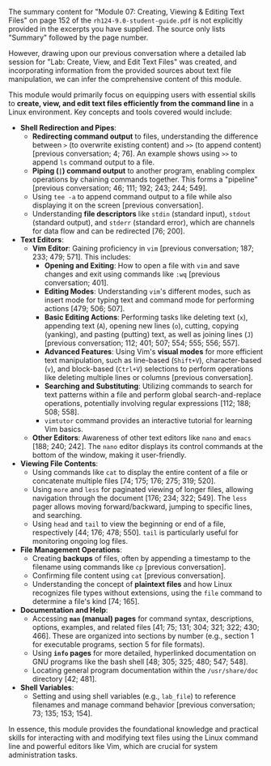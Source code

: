 The summary content for "Module 07: Creating, Viewing & Editing Text Files" on page 152 of the `rh124-9.0-student-guide.pdf` is not explicitly provided in the excerpts you have supplied. The source only lists "Summary" followed by the page number.

However, drawing upon our previous conversation where a detailed lab session for "Lab: Create, View, and Edit Text Files" was created, and incorporating information from the provided sources about text file manipulation, we can infer the comprehensive content of this module.

This module would primarily focus on equipping users with essential skills to **create, view, and edit text files efficiently from the command line** in a Linux environment. Key concepts and tools covered would include:

*   **Shell Redirection and Pipes**:
    *   **Redirecting command output** to files, understanding the difference between `>` (to overwrite existing content) and `>>` (to append content) [previous conversation; 4; 76]. An example shows using `>>` to append `ls` command output to a file.
    *   **Piping (`|`) command output** to another program, enabling complex operations by chaining commands together. This forms a "pipeline" [previous conversation; 46; 111; 192; 243; 244; 549].
    *   Using `tee -a` to append command output to a file while also displaying it on the screen [previous conversation].
    *   Understanding **file descriptors** like `stdin` (standard input), `stdout` (standard output), and `stderr` (standard error), which are channels for data flow and can be redirected [76; 200].
*   **Text Editors**:
    *   **Vim Editor**: Gaining proficiency in `vim` [previous conversation; 187; 233; 479; 571]. This includes:
        *   **Opening and Exiting**: How to open a file with `vim` and save changes and exit using commands like `:wq` [previous conversation; 401].
        *   **Editing Modes**: Understanding `vim`'s different modes, such as insert mode for typing text and command mode for performing actions [479; 506; 507].
        *   **Basic Editing Actions**: Performing tasks like deleting text (`x`), appending text (`A`), opening new lines (`o`), cutting, copying (yanking), and pasting (putting) text, as well as joining lines (`J`) [previous conversation; 112; 401; 507; 554; 555; 556; 557].
        *   **Advanced Features**: Using Vim's **visual modes** for more efficient text manipulation, such as line-based (`Shift+V`), character-based (`v`), and block-based (`Ctrl+V`) selections to perform operations like deleting multiple lines or columns [previous conversation].
        *   **Searching and Substituting**: Utilizing commands to search for text patterns within a file and perform global search-and-replace operations, potentially involving regular expressions [112; 188; 508; 558].
        *   `vimtutor` command provides an interactive tutorial for learning Vim basics.
    *   **Other Editors**: Awareness of other text editors like `nano` and `emacs` [188; 240; 242]. The `nano` editor displays its control commands at the bottom of the window, making it user-friendly.
*   **Viewing File Contents**:
    *   Using commands like `cat` to display the entire content of a file or concatenate multiple files [74; 175; 176; 275; 319; 520].
    *   Using `more` and `less` for paginated viewing of longer files, allowing navigation through the document [176; 234; 322; 549]. The `less` pager allows moving forward/backward, jumping to specific lines, and searching.
    *   Using `head` and `tail` to view the beginning or end of a file, respectively [44; 176; 478; 550]. `tail` is particularly useful for monitoring ongoing log files.
*   **File Management Operations**:
    *   Creating **backups** of files, often by appending a timestamp to the filename using commands like `cp` [previous conversation].
    *   Confirming file content using `cat` [previous conversation].
    *   Understanding the concept of **plaintext files** and how Linux recognizes file types without extensions, using the `file` command to determine a file's kind [74; 165].
*   **Documentation and Help**:
    *   Accessing **`man` (manual) pages** for command syntax, descriptions, options, examples, and related files [41; 75; 131; 304; 321; 322; 430; 466]. These are organized into sections by number (e.g., section 1 for executable programs, section 5 for file formats).
    *   Using **`info` pages** for more detailed, hyperlinked documentation on GNU programs like the bash shell [48; 305; 325; 480; 547; 548].
    *   Locating general program documentation within the `/usr/share/doc` directory [42; 481].
*   **Shell Variables**:
    *   Setting and using shell variables (e.g., `lab_file`) to reference filenames and manage command behavior [previous conversation; 73; 135; 153; 154].

In essence, this module provides the foundational knowledge and practical skills for interacting with and modifying text files using the Linux command line and powerful editors like Vim, which are crucial for system administration tasks.